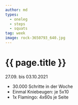 ```yaml
---
author: md
types:
  - oneleg
  - steps
  - squats
tag: week
image: rock-3650793_640.jpg
---
```

# {{ page.title }}
27.09. bis 03.10.2021

- 30.000 Schritte in der Woche
- Einmal Kniebeugen: je 5x10
- 1x Flamingo: 4x60s je Seite